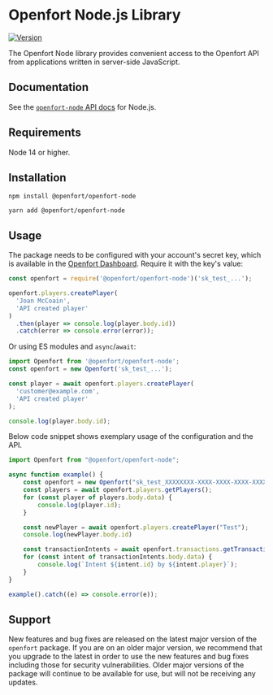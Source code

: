 # Openfort Node.js Library

[![Version](https://img.shields.io/npm/v/stripe.svg)](https://www.npmjs.org/package/@openfort/openfort-node)

The Openfort Node library provides convenient access to the Openfort API from applications written in server-side JavaScript.

## Documentation

See the [`openfort-node` API docs](https://openfort.xyz/docs/api?lang=node) for Node.js.

## Requirements

Node 14 or higher.

## Installation

```shell
npm install @openfort/openfort-node
```

```shell
yarn add @openfort/openfort-node
```

## Usage

The package needs to be configured with your account's secret key, which is
available in the [Openfort Dashboard][api-keys]. Require it with the key's
value:

<!-- prettier-ignore -->
```js
const openfort = require('@openfort/openfort-node')('sk_test_...');

openfort.players.createPlayer(
  'Joan McCoain',
  'API created player'
)
  .then(player => console.log(player.body.id))
  .catch(error => console.error(error));
```

Or using ES modules and `async`/`await`:

```js
import Openfort from '@openfort/openfort-node';
const openfort = new Openfort('sk_test_...');

const player = await openfort.players.createPlayer(
  'customer@example.com',
  'API created player'
);

console.log(player.body.id);
```

Below code snippet shows exemplary usage of the configuration and the API. 

```typescript
import Openfort from "@openfort/openfort-node";

async function example() {
    const openfort = new Openfort("sk_test_XXXXXXXX-XXXX-XXXX-XXXX-XXXXXXXXXXXX");
    const players = await openfort.players.getPlayers();
    for (const player of players.body.data) {
        console.log(player.id);
    }

    const newPlayer = await openfort.players.createPlayer("Test");
    console.log(newPlayer.body.id)

    const transactionIntents = await openfort.transactions.getTransactionIntents();
    for (const intent of transactionIntents.body.data) {
        console.log(`Intent ${intent.id} by ${intent.player}`);
    }
}

example().catch((e) => console.error(e));
```

## Support

New features and bug fixes are released on the latest major version of the `openfort` package. If you are on an older major version, we recommend that you upgrade to the latest in order to use the new features and bug fixes including those for security vulnerabilities. Older major versions of the package will continue to be available for use, but will not be receiving any updates.

[api-keys]: https://dashboard.openfort.xyz/api-keys

<!--
# vim: set tw=79:
-->
